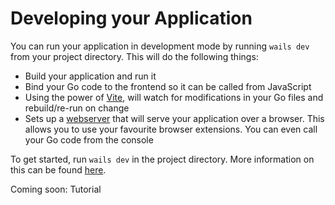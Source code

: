 # Developing your Application

You can run your application in development mode by running `wails dev` from your project directory. This will do the following things:

- Build your application and run it
- Bind your Go code to the frontend so it can be called from JavaScript
- Using the power of [Vite](https://vitejs.dev/), will watch for modifications in your Go files and rebuild/re-run on change
- Sets up a [webserver](http://localhost:34115) that will serve your application over a browser. This allows you to use your favourite browser extensions. You can even call your Go code from the console

To get started, run `wails dev` in the project directory. More information on this can be found [here](../reference/cli.mdx#dev).

Coming soon: Tutorial
